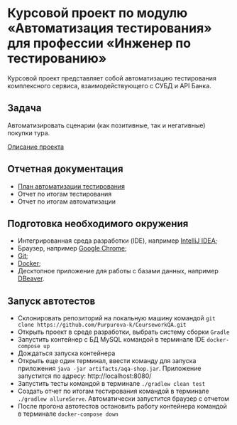 # Курсовой проект по модулю «Автоматизация тестирования» для профессии «Инженер по тестированию»

Курсовой проект представляет собой автоматизацию тестирования комплексного сервиса, взаимодействующего с СУБД и API Банка.

## Задача

Автоматизировать сценарии (как позитивные, так и негативные) покупки тура.

[Описание проекта](https://github.com/netology-code/aqa-qamid-diplom)

## Отчетная документация

* [План автоматизации тестирования](https://github.com/Purpurova-k/CourseworkQA/blob/master/Documentation/Plan.md)
* Отчет по итогам тестирования
* Отчет по итогам автоматизации

## Подготовка необходимого окружения

* Интегрированная среда разработки (IDE), например [IntelliJ IDEA](https://www.jetbrains.com/idea/download/#section=windows);
* Браузер, например [Google Chrome](https://www.google.com/intl/ru_ru/chrome/);
* [Git](https://git-scm.com/book/ru/v2/%D0%92%D0%B2%D0%B5%D0%B4%D0%B5%D0%BD%D0%B8%D0%B5-%D0%A3%D1%81%D1%82%D0%B0%D0%BD%D0%BE%D0%B2%D0%BA%D0%B0-Git);
* [Docker](https://github.com/netology-code/aqa-homeworks/blob/master/docker/installation.md);
* Десктопное приложение для работы с базами данных, например [DBeaver](https://dbeaver.io/download/).

## Запуск автотестов

* Склонировать репозиторий на локальную машину командой `git clone https://github.com/Purpurova-k/CourseworkQA.git`
* Открыть проект в среде разработки, выбрать систему сборки `Gradle`
* Запустить контейнер с БД MySQL командой в терминале IDE `docker-compose up`
* Дождаться запуска контейнера
* Открыть еще один терминал, ввести команду для запуска приложения `java -jar artifacts/aqa-shop.jar`. Приложение запустится по адресу: http://localhost:8080/
* Запустить тесты командой в терминале `./gradlew clean test`
* Создать отчет по итогам тестирования командой в терминале `./gradlew allureServe`. Автоматически запустится браузер с отчетом
* После прогона автотестов остановить работу контейнера командой в терминале `docker-compose down`


